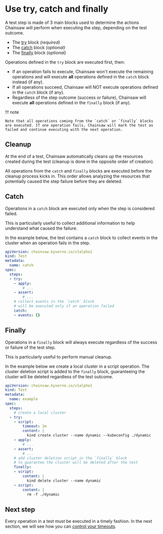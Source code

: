 # Use try, catch and finally

A test step is made of 3 main blocks used to determine the actions Chainsaw will perform when executing the step, depending on the test outcome.

- The [try](../steps/try.md) block *(required)*
- The [catch](../steps/catch.md) block *(optional)*
- The [finally](../steps/finally.md) block *(optional)*

Operations defined in the `try` block are executed first, then:

- If an operation fails to execute, Chainsaw won't execute the remaining operations and will execute **all** operations defined in the `catch` block instead (if any).
- If all operations succeed, Chainsaw will NOT execute operations defined in the `catch` block (if any).
- Regardless of the step outcome (success or failure), Chainsaw will execute **all** operations defined in the `finally` block (if any).

!!! note

    Note that all operations coming from the `catch` or `finally` blocks are executed. If one operation fails, Chainsaw will mark the test as failed and continue executing with the next operation.

## Cleanup

At the end of a test, Chainsaw automatically cleans up the resources created during the test (cleanup is done in the opposite order of creation).

All operations from the `catch` and `finally` blocks are executed before the cleanup process kicks in. This order allows analyzing the resources that potentially caused the step failure before they are deleted.

## Catch

Operations in a `catch` block are executed only when the step is considered failed.

This is particularly useful to collect additional information to help understand what caused the failure.

In the example below, the test contains a `catch` block to collect events in the cluster when an operation fails in the step.

```yaml
apiVersion: chainsaw.kyverno.io/v1alpha1
kind: Test
metadata:
  name: catch
spec:
  steps:
  - try:
    - apply:
        # ...
    - assert:
        # ...
    # collect events in the `catch` block
    # will be executed only if an operation failed
    catch:
    - events: {}
```

## Finally

Operations in a `finally` block will always execute regardless of the success or failure of the test step.

This is particularly useful to perform manual cleanup.

In the example below we create a local cluster in a script operation. The cluster deletion script is added to the `finally` block, guaranteeing the cluster will be deleted regardless of the test outcome.

```yaml
apiVersion: chainsaw.kyverno.io/v1alpha1
kind: Test
metadata:
  name: example
spec:
  steps:
    # create a local cluster
  - try:
    - script:
        timeout: 1m
        content: |
          kind create cluster --name dynamic --kubeconfig ./dynamic
    - apply:
        # ...
    - assert:
        # ...
    # add cluster deletion script in the `finally` block
    # to guarantee the cluster will be deleted after the test
    finally:
    - script:
        content: |
          kind delete cluster --name dynamic
    - script:
        content: |
          rm -f ./dynamic
```

## Next step

Every operation in a test must be executed in a timely fashion. In the next section, we will see how you can [control your timeouts](./timeouts.md).
